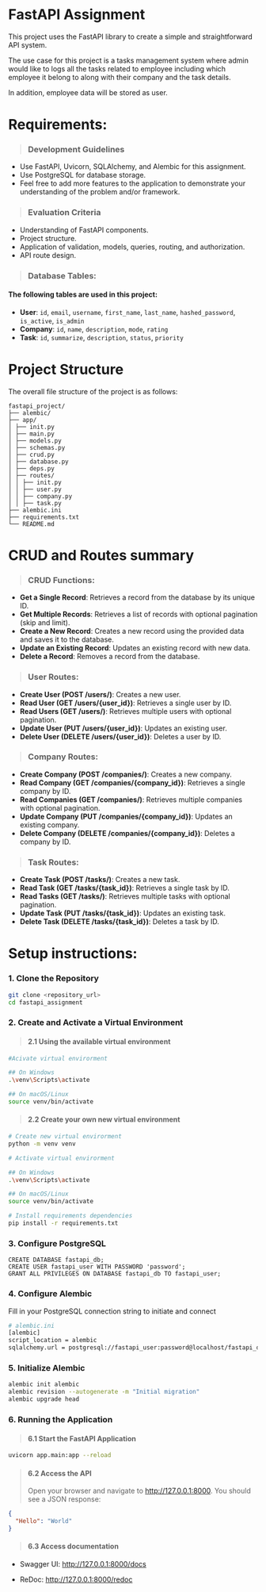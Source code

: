# FastAPI Assignment

This project uses the FastAPI library to create a simple and straightforward API system.

The use case for this project is a tasks management system where admin would like to logs all the tasks related to employee including which employee it belong to along with their company and the task details.

In addition, employee data will be stored as user.

# Requirements:

> ### Development Guidelines

- Use FastAPI, Uvicorn, SQLAlchemy, and Alembic for this assignment.
- Use PostgreSQL for database storage.
- Feel free to add more features to the application to demonstrate your understanding of the problem and/or framework.

> ### Evaluation Criteria

- Understanding of FastAPI components.
- Project structure.
- Application of validation, models, queries, routing, and authorization.
- API route design.

> ### Database Tables:

#### The following tables are used in this project:

- **User**: `id`, `email`, `username`, `first_name`, `last_name`, `hashed_password`, `is_active`, `is_admin`
- **Company**: `id`, `name`, `description`, `mode`, `rating`
- **Task**: `id`, `summarize`, `description`, `status`, `priority`

# Project Structure

The overall file structure of the project is as follows:

```
fastapi_project/
├── alembic/
├── app/
│ ├── init.py
│ ├── main.py
│ ├── models.py
│ ├── schemas.py
│ ├── crud.py
│ ├── database.py
│ ├── deps.py
│ ├── routes/
│ │ ├── init.py
│ │ ├── user.py
│ │ ├── company.py
│ │ ├── task.py
├── alembic.ini
├── requirements.txt
└── README.md
```

# CRUD and Routes summary

> ### CRUD Functions:

- **Get a Single Record**: Retrieves a record from the database by its unique ID.
- **Get Multiple Records**: Retrieves a list of records with optional pagination (skip and limit).
- **Create a New Record**: Creates a new record using the provided data and saves it to the database.
- **Update an Existing Record**: Updates an existing record with new data.
- **Delete a Record**: Removes a record from the database.

> ### User Routes:

- **Create User (POST /users/)**: Creates a new user.
- **Read User (GET /users/{user_id})**: Retrieves a single user by ID.
- **Read Users (GET /users/)**: Retrieves multiple users with optional pagination.
- **Update User (PUT /users/{user_id})**: Updates an existing user.
- **Delete User (DELETE /users/{user_id})**: Deletes a user by ID.

> ### Company Routes:

- **Create Company (POST /companies/)**: Creates a new company.
- **Read Company (GET /companies/{company_id})**: Retrieves a single company by ID.
- **Read Companies (GET /companies/)**: Retrieves multiple companies with optional pagination.
- **Update Company (PUT /companies/{company_id})**: Updates an existing company.
- **Delete Company (DELETE /companies/{company_id})**: Deletes a company by ID.

> ### Task Routes:

- **Create Task (POST /tasks/)**: Creates a new task.
- **Read Task (GET /tasks/{task_id})**: Retrieves a single task by ID.
- **Read Tasks (GET /tasks/)**: Retrieves multiple tasks with optional pagination.
- **Update Task (PUT /tasks/{task_id})**: Updates an existing task.
- **Delete Task (DELETE /tasks/{task_id})**: Deletes a task by ID.

# Setup instructions:

### 1. Clone the Repository

```bash
git clone <repository_url>
cd fastapi_assignment
```

### 2. Create and Activate a Virtual Environment

> #### 2.1 Using the available virtual environment

```bash
#Acivate virtual envirorment

## On Windows
.\venv\Scripts\activate

## On macOS/Linux
source venv/bin/activate
```

> #### 2.2 Create your own new virtual environment

```bash
# Create new virtual envirorment
python -m venv venv
```

```bash
# Activate virtual envirorment

## On Windows
.\venv\Scripts\activate

## On macOS/Linux
source venv/bin/activate
```

```bash
# Install requirements dependencies
pip install -r requirements.txt
```

### 3. Configure PostgreSQL

```PostgreSQL
CREATE DATABASE fastapi_db;
CREATE USER fastapi_user WITH PASSWORD 'password';
GRANT ALL PRIVILEGES ON DATABASE fastapi_db TO fastapi_user;
```

### 4. Configure Alembic

Fill in your PostgreSQL connection string to initiate and connect

```bash
# alembic.ini
[alembic]
script_location = alembic
sqlalchemy.url = postgresql://fastapi_user:password@localhost/fastapi_db
```

### 5. Initialize Alembic

```bash
alembic init alembic
alembic revision --autogenerate -m "Initial migration"
alembic upgrade head
```

### 6. Running the Application

> #### 6.1 Start the FastAPI Application

```bash
uvicorn app.main:app --reload
```

> #### 6.2 Access the API
>
> Open your browser and navigate to http://127.0.0.1:8000. You should see a JSON response:

```json
{
  "Hello": "World"
}
```

> #### 6.3 Access documentation

- Swagger UI: http://127.0.0.1:8000/docs

- ReDoc: http://127.0.0.1:8000/redoc
